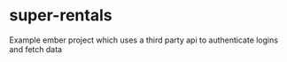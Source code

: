 # super-rentals
Example ember project which uses a third party api to authenticate logins and fetch data
